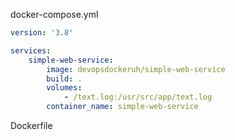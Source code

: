 docker-compose.yml

``` yml
version: '3.8'

services: 
    simple-web-service:
        image: devopsdockeruh/simple-web-service
        build: .
        volumes:
            - /text.log:/usr/src/app/text.log
        container_name: simple-web-service
```

Dockerfile

```dockerfile

```